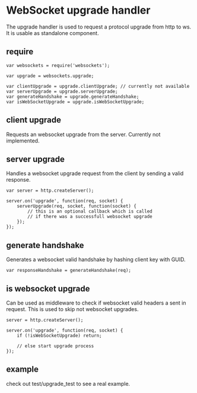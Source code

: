 # WebSocket upgrade handler

The upgrade handler is used to request a protocol upgrade from http to ws. It is
usable as standalone component.



## require

```
var websockets = require('websockets');

var upgrade = websockets.upgrade;

var clientUpgrade = upgrade.clientUpgrade; // currently not available
var serverUpgrade = upgrade.serverUpgrade;
var generateHandshake = upgrade.generateHandshake;
var isWebSocketUpgrade = upgrade.isWebSocketUpgrade;
```



## client upgrade

Requests an websocket upgrade from the server. Currently not implemented.



## server upgrade

Handles a websocket upgrade request from the client by sending a valid response.

```
var server = http.createServer();

server.on('upgrade', function(req, socket) {
    serverUpgrade(req, socket, function(socket) {
        // this is an optional callback which is called
        // if there was a successfull websocket upgrade
    });
});

```


## generate handshake

Generates a websocket valid handshake by hashing client key with GUID.

```
var responseHandshake = generateHandshake(req);
```



## is websocket upgrade

Can be used as middleware to check if websocket valid headers a sent in request.
This is used to skip not websocket upgrades.

```
server = http.createServer();

server.on('upgrade', function(req, socket) {
    if (!isWebSocketUpgrade) return;

    // else start upgrade process
});
```



## example

check out test/upgrade_test to see a real example.